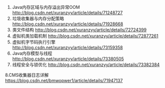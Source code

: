 1. Java内存区域与内存溢出异常OOM   http://blog.csdn.net/xuranzyy/article/details/71248727
2. 垃圾收集器与内存分配策略   http://blog.csdn.net/xuranzyy/article/details/71928668
3. 类文件结构  http://blog.csdn.net/xuranzyy/article/details/72724399
4. 虚拟机类加载机制 http://blog.csdn.net/xuranzyy/article/details/72877261
5. 虚拟机字节码执行引擎 http://blog.csdn.net/xuranzyy/article/details/73159358
6. Java内存模型与线程 http://blog.csdn.net/xuranzyy/article/details/73380505
7. 线程安全与锁优化 http://blog.csdn.net/xuranzyy/article/details/73382384

8.CMS收集器日志详解 https://blog.csdn.net/bmwopwer1/article/details/71947137